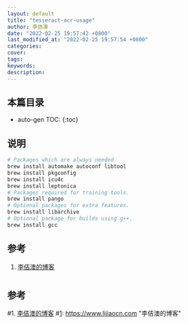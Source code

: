 ```yaml
---
layout: default
title: "tesseract-ocr-usage"
author: 李佶澳
date: "2022-02-25 19:57:42 +0800"
last_modified_at: "2022-02-25 19:57:54 +0800"
categories:
cover:
tags:
keywords:
description:
---
```


## 本篇目录

* auto-gen TOC:
{:toc}

## 说明

```bash
# Packages which are always needed.
brew install automake autoconf libtool
brew install pkgconfig
brew install icu4c
brew install leptonica
# Packages required for training tools.
brew install pango
# Optional packages for extra features.
brew install libarchive
# Optional package for builds using g++.
brew install gcc
```

## 参考

1. [李佶澳的博客][1]

[1]: https://www.lijiaocn.com "李佶澳的博客"

<!-- toc -->
# 
## 参考
#1. [李佶澳的博客][1]
#[1]: https://www.lijiaocn.com "李佶澳的博客"

